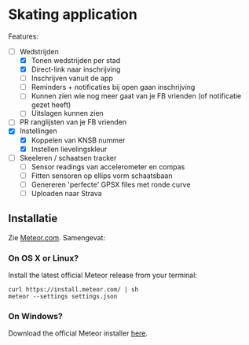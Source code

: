 # Skating application

Features:

- [ ] Wedstrijden
	- [x] Tonen wedstrijden per stad
	- [x] Direct-link naar inschrijving
	- [ ] Inschrijven vanuit de app
	- [ ] Reminders + notificaties bij open gaan inschrijving
	- [ ] Kunnen zien wie nog meer gaat van je FB vrienden (of notificatie gezet heeft)
	- [ ] Uitslagen kunnen zien
- [ ] PR ranglijsten van je FB vrienden
- [x] Instellingen
	- [x] Koppelen van KNSB nummer
	- [x] Instellen lievelingskleur
- [ ] Skeeleren / schaatsen tracker
	- [ ] Sensor readings van accelerometer en compas
	- [ ] Fitten sensoren op ellips vorm schaatsbaan
	- [ ] Genereren 'perfecte' GPSX files met ronde curve
	- [ ] Uploaden naar Strava

## Installatie

Zie [Meteor.com](https://www.meteor.com/install). Samengevat:

### On OS X or Linux?

Install the latest official Meteor release from your terminal:

```
curl https://install.meteor.com/ | sh
meteor --settings settings.json
```

### On Windows?

Download the official Meteor installer [here](https://install.meteor.com/windows).
